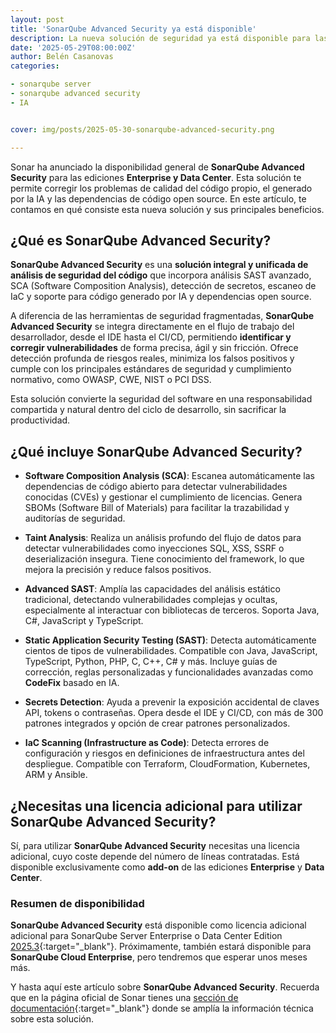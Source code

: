 ```yaml
---
layout: post
title: 'SonarQube Advanced Security ya está disponible'
description: La nueva solución de seguridad ya está disponible para las ediciones de SonarQube Enterprise y Data Center. 
date: '2025-05-29T08:00:00Z'
author: Belén Casanovas
categories:

- sonarqube server
- sonarqube advanced security
- IA


cover: img/posts/2025-05-30-sonarqube-advanced-security.png

---
```


Sonar ha anunciado la disponibilidad general de **SonarQube Advanced Security** para las ediciones **Enterprise y Data Center**. Esta solución te permite corregir los problemas de calidad del código propio, el generado por la IA y las dependencias de código open source. En este artículo, te contamos en qué consiste esta nueva solución y sus principales beneficios.

## ¿Qué es SonarQube Advanced Security?

**SonarQube Advanced Security** es una **solución integral y unificada de análisis de seguridad del código** que incorpora análisis SAST avanzado, SCA (Software Composition Analysis), detección de secretos, escaneo de IaC y soporte para código generado por IA y dependencias open source.

A diferencia de las herramientas de seguridad fragmentadas, **SonarQube Advanced Security** se integra directamente en el flujo de trabajo del desarrollador, desde el IDE hasta el CI/CD, permitiendo **identificar y corregir vulnerabilidades** de forma precisa, ágil y sin fricción. Ofrece detección profunda de riesgos reales, minimiza los falsos positivos y cumple con los principales estándares de seguridad y cumplimiento normativo, como OWASP, CWE, NIST o PCI DSS.

Esta solución convierte la seguridad del software en una responsabilidad compartida y natural dentro del ciclo de desarrollo, sin sacrificar la productividad.

## ¿Qué incluye SonarQube Advanced Security?

- **Software Composition Analysis (SCA)**: Escanea automáticamente las dependencias de código abierto para detectar vulnerabilidades conocidas (CVEs) y gestionar el cumplimiento de licencias. Genera SBOMs (Software Bill of Materials) para facilitar la trazabilidad y auditorías de seguridad.

- **Taint Analysis**: Realiza un análisis profundo del flujo de datos para detectar vulnerabilidades como inyecciones SQL, XSS, SSRF o deserialización insegura. Tiene conocimiento del framework, lo que mejora la precisión y reduce falsos positivos.

- **Advanced SAST**: Amplía las capacidades del análisis estático tradicional, detectando vulnerabilidades complejas y ocultas, especialmente al interactuar con bibliotecas de terceros. Soporta Java, C#, JavaScript y TypeScript.

- **Static Application Security Testing (SAST)**: Detecta automáticamente cientos de tipos de vulnerabilidades. Compatible con Java, JavaScript, TypeScript, Python, PHP, C, C++, C# y más. Incluye guías de corrección, reglas personalizadas y funcionalidades avanzadas como **CodeFix** basado en IA.

- **Secrets Detection**: Ayuda a prevenir la exposición accidental de claves API, tokens o contraseñas. Opera desde el IDE y CI/CD, con más de 300 patrones integrados y opción de crear patrones personalizados.

- **IaC Scanning (Infrastructure as Code)**: Detecta errores de configuración y riesgos en definiciones de infraestructura antes del despliegue. Compatible con Terraform, CloudFormation, Kubernetes, ARM y Ansible.

## ¿Necesitas una licencia adicional para utilizar SonarQube Advanced Security?

Sí, para utilizar **SonarQube Advanced Security** necesitas una licencia adicional, cuyo coste depende del número de líneas contratadas. Está disponible exclusivamente como **add-on** de las ediciones **Enterprise** y **Data Center**.

### Resumen de disponibilidad

**SonarQube Advanced Security** está disponible como licencia adicional adicional para SonarQube Server Enterprise o Data Center Edition [2025.3](/sonarqube-server-2025-release-3){:target="_blank"}. Próximamente, también estará disponible para **SonarQube Cloud Enterprise**, pero tendremos que esperar unos meses más. <br>


Y hasta aquí este artículo sobre **SonarQube Advanced Security**. Recuerda que en la página oficial de Sonar tienes una [sección de documentación](https://docs.sonarsource.com/sonarqube-server/latest/){:target="_blank"} donde se amplía la información técnica sobre esta solución.





